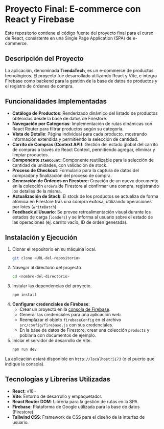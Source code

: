 # Proyecto Final: E-commerce con React y Firebase

Este repositorio contiene el código fuente del proyecto final para el curso de React, consistente en una Single Page Application (SPA) de e-commerce.

## Descripción del Proyecto

La aplicación, denominada **TiendaTech**, es un e-commerce de productos tecnológicos. El proyecto fue desarrollado utilizando React y Vite, e integra Firebase como backend para la gestión de la base de datos de productos y el registro de órdenes de compra.

## Funcionalidades Implementadas

- **Catálogo de Productos**: Renderizado dinámico del listado de productos obtenidos desde la base de datos de Firestore.
- **Navegación por Categorías**: Implementación de rutas dinámicas con React Router para filtrar productos según su categoría.
- **Vista de Detalle**: Página individual para cada producto, mostrando información extendida y permitiendo la selección de cantidad.
- **Carrito de Compras (Context API)**: Gestión del estado global del carrito de compras a través de React Context, permitiendo agregar, eliminar y limpiar productos.
- **Componente `ItemCount`**: Componente reutilizable para la selección de cantidad de unidades, con validación de stock.
- **Proceso de Checkout**: Formulario para la captura de datos del comprador y finalización del proceso de compra.
- **Generación de Órdenes en Firestore**: Creación de un nuevo documento en la colección `orders` de Firestore al confirmar una compra, registrando los detalles de la misma.
- **Actualización de Stock**: El stock de los productos se actualiza de forma atómica en Firestore tras una compra exitosa, utilizando operaciones por lotes (`writeBatch`).
- **Feedback al Usuario**: Se provee retroalimentación visual durante los estados de carga (`loaders`) y se informa al usuario sobre el estado de las operaciones (ej. carrito vacío, ID de orden generada).

## Instalación y Ejecución

1.  Clonar el repositorio en su máquina local.
    ```bash
    git clone <URL-del-repositorio>
    ```
2.  Navegar al directorio del proyecto.
    ```bash
    cd <nombre-del-directorio>
    ```
3.  Instalar las dependencias del proyecto.
    ```bash
    npm install
    ```
4.  **Configurar credenciales de Firebase**:
    - Crear un proyecto en la [consola de Firebase](https://firebase.google.com/).
    - Generar las credenciales para una aplicación web.
    - Reemplazar el objeto `firebaseConfig` en el archivo `src/config/firebase.js` con sus credenciales.
    - En la base de datos de Firestore, crear una colección `products` y poblarla con documentos de ejemplo.
5.  Iniciar el servidor de desarrollo de Vite.
    ```bash
    npm run dev
    ```
La aplicación estará disponible en `http://localhost:5173` (o el puerto que indique la consola).

## Tecnologías y Librerías Utilizadas

- **React**: v18+
- **Vite**: Entorno de desarrollo y empaquetador.
- **React Router DOM**: Librería para la gestión de rutas en la SPA.
- **Firebase**: Plataforma de Google utilizada para la base de datos (Firestore).
- **Tailwind CSS**: Framework de CSS para el diseño de la interfaz de usuario.
